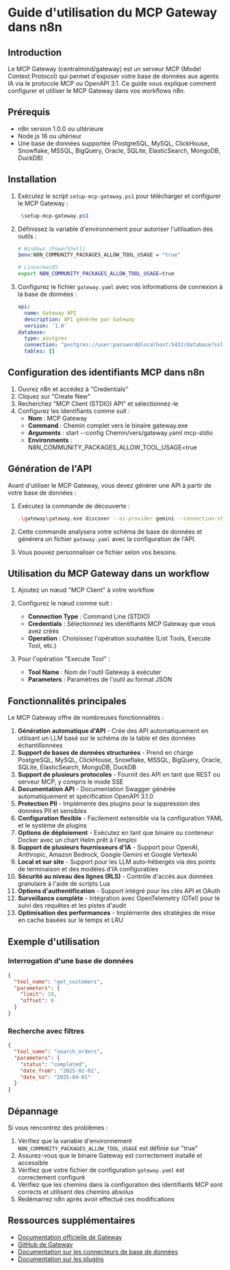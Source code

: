 # Guide d'utilisation du MCP Gateway dans n8n

## Introduction

Le MCP Gateway (centralmind/gateway) est un serveur MCP (Model Context Protocol) qui permet d'exposer votre base de données aux agents IA via le protocole MCP ou OpenAPI 3.1. Ce guide vous explique comment configurer et utiliser le MCP Gateway dans vos workflows n8n.

## Prérequis

- n8n version 1.0.0 ou ultérieure
- Node.js 16 ou ultérieur
- Une base de données supportée (PostgreSQL, MySQL, ClickHouse, Snowflake, MSSQL, BigQuery, Oracle, SQLite, ElasticSearch, MongoDB, DuckDB)

## Installation

1. Exécutez le script `setup-mcp-gateway.ps1` pour télécharger et configurer le MCP Gateway :
   ```powershell
   .\setup-mcp-gateway.ps1
   ```

2. Définissez la variable d'environnement pour autoriser l'utilisation des outils :
   ```bash
   # Windows (PowerShell)
   $env:N8N_COMMUNITY_PACKAGES_ALLOW_TOOL_USAGE = "true"
   
   # Linux/macOS
   export N8N_COMMUNITY_PACKAGES_ALLOW_TOOL_USAGE=true
   ```

3. Configurez le fichier `gateway.yaml` avec vos informations de connexion à la base de données :
   ```yaml
   api:
     name: Gateway API
     description: API générée par Gateway
     version: '1.0'
   database:
     type: postgres
     connection: "postgres://user:password@localhost:5432/database?sslmode=disable"
     tables: []
   ```

## Configuration des identifiants MCP dans n8n

1. Ouvrez n8n et accédez à "Credentials"
2. Cliquez sur "Create New"
3. Recherchez "MCP Client (STDIO) API" et sélectionnez-le
4. Configurez les identifiants comme suit :
   - **Nom** : MCP Gateway
   - **Command** : Chemin complet vers le binaire gateway.exe
   - **Arguments** : start --config Chemin/vers/gateway.yaml mcp-stdio
   - **Environments** : N8N_COMMUNITY_PACKAGES_ALLOW_TOOL_USAGE=true

## Génération de l'API

Avant d'utiliser le MCP Gateway, vous devez générer une API à partir de votre base de données :

1. Exécutez la commande de découverte :
   ```bash
   .\gateway\gateway.exe discover --ai-provider gemini --connection-string "postgresql://user:password@host:5432/database?sslmode=disable" --prompt "Générer une API en lecture seule"
   ```

2. Cette commande analysera votre schéma de base de données et générera un fichier `gateway.yaml` avec la configuration de l'API.

3. Vous pouvez personnaliser ce fichier selon vos besoins.

## Utilisation du MCP Gateway dans un workflow

1. Ajoutez un nœud "MCP Client" à votre workflow
2. Configurez le nœud comme suit :
   - **Connection Type** : Command Line (STDIO)
   - **Credentials** : Sélectionnez les identifiants MCP Gateway que vous avez créés
   - **Operation** : Choisissez l'opération souhaitée (List Tools, Execute Tool, etc.)

3. Pour l'opération "Execute Tool" :
   - **Tool Name** : Nom de l'outil Gateway à exécuter
   - **Parameters** : Paramètres de l'outil au format JSON

## Fonctionnalités principales

Le MCP Gateway offre de nombreuses fonctionnalités :

1. **Génération automatique d'API** - Crée des API automatiquement en utilisant un LLM basé sur le schéma de la table et des données échantillonnées
2. **Support de bases de données structurées** - Prend en charge PostgreSQL, MySQL, ClickHouse, Snowflake, MSSQL, BigQuery, Oracle, SQLite, ElasticSearch, MongoDB, DuckDB
3. **Support de plusieurs protocoles** - Fournit des API en tant que REST ou serveur MCP, y compris le mode SSE
4. **Documentation API** - Documentation Swagger générée automatiquement et spécification OpenAPI 3.1.0
5. **Protection PII** - Implémente des plugins pour la suppression des données PII et sensibles
6. **Configuration flexible** - Facilement extensible via la configuration YAML et le système de plugins
7. **Options de déploiement** - Exécutez en tant que binaire ou conteneur Docker avec un chart Helm prêt à l'emploi
8. **Support de plusieurs fournisseurs d'IA** - Support pour OpenAI, Anthropic, Amazon Bedrock, Google Gemini et Google VertexAI
9. **Local et sur site** - Support pour les LLM auto-hébergés via des points de terminaison et des modèles d'IA configurables
10. **Sécurité au niveau des lignes (RLS)** - Contrôle d'accès aux données granulaire à l'aide de scripts Lua
11. **Options d'authentification** - Support intégré pour les clés API et OAuth
12. **Surveillance complète** - Intégration avec OpenTelemetry (OTel) pour le suivi des requêtes et les pistes d'audit
13. **Optimisation des performances** - Implémente des stratégies de mise en cache basées sur le temps et LRU

## Exemple d'utilisation

### Interrogation d'une base de données

```json
{
  "tool_name": "get_customers",
  "parameters": {
    "limit": 10,
    "offset": 0
  }
}
```

### Recherche avec filtres

```json
{
  "tool_name": "search_orders",
  "parameters": {
    "status": "completed",
    "date_from": "2025-01-01",
    "date_to": "2025-04-01"
  }
}
```

## Dépannage

Si vous rencontrez des problèmes :

1. Vérifiez que la variable d'environnement `N8N_COMMUNITY_PACKAGES_ALLOW_TOOL_USAGE` est définie sur "true"
2. Assurez-vous que le binaire Gateway est correctement installé et accessible
3. Vérifiez que votre fichier de configuration `gateway.yaml` est correctement configuré
4. Vérifiez que les chemins dans la configuration des identifiants MCP sont corrects et utilisent des chemins absolus
5. Redémarrez n8n après avoir effectué ces modifications

## Ressources supplémentaires

- [Documentation officielle de Gateway](https://docs.centralmind.ai)
- [GitHub de Gateway](https://github.com/centralmind/gateway)
- [Documentation sur les connecteurs de base de données](https://docs.centralmind.ai/connectors/)
- [Documentation sur les plugins](https://docs.centralmind.ai/plugins/)

